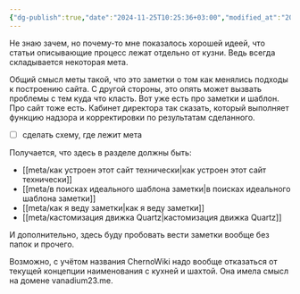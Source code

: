 ```yaml
---
{"dg-publish":true,"date":"2024-11-25T10:25:36+03:00","modified_at":"2024-11-25T17:16:11+03:00","title":"мета","permalink":"/meta/index/","dgPassFrontmatter":true}
---
```



Не знаю зачем, но почему-то мне показалось хорошей идеей, что статьи описывающие процесс лежат отдельно от кузни. Ведь всегда складывается некоторая мета.

Общий смысл меты такой, что это заметки о том как менялись подходы к построению сайта. С другой стороны, это опять может вызвать проблемы с тем куда что класть. Вот уже есть про заметки и шаблон. Про сайт тоже есть. Кабинет директора так сказать, который выполняет функцию надзора и корректировки по результатам сделанного.



- [ ] сделать схему, где лежит мета

Получается, что здесь в разделе должны быть:
- [[meta/как устроен этот сайт технически|как устроен этот сайт технически]]
- [[meta/в поисках идеального шаблона заметки|в поисках идеального шаблона заметки]]
- [[meta/как я веду заметки|как я веду заметки]]
- [[meta/кастомизация движка Quartz|кастомизация движка Quartz]]

И дополнительно, здесь буду пробовать вести заметки вообще без папок и прочего. 

Возможно, с учётом названия ChernoWiki надо вообще отказаться от текущей концепции наименования с кухней и шахтой. Она имела смысл на домене vanadium23.me.

